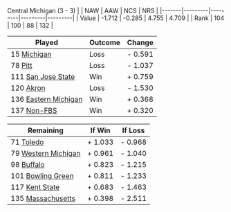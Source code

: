 Central Michigan (3 - 3)
|       |   NAW   |   AAW   |   NCS   |   NRS   |
|-------|---------|---------|---------|---------|
| Value |  -1.712 |  -0.285 |   4.755 |   4.709 |
| Rank  |     104 |     100 |      88 |     132 |

| Played                    | Outcome    |  Change  |
|---------------------------|------------|----------|
|  15 [Michigan              ](Michigan)| Loss       | -  0.591 |
|  78 [Pitt                  ](Pitt)| Loss       | -  1.037 |
| 111 [San Jose State        ](SanJoseState)| Win        | +  0.759 |
| 120 [Akron                 ](Akron)| Loss       | -  1.530 |
| 136 [Eastern Michigan      ](EasternMichigan)| Win        | +  0.368 |
| 137 [Non-FBS               ](NonFBS)| Win        | +  0.320 |

| Remaining                 |  If Win  |  If Loss |
|---------------------------|----------|----------|
|  71 [Toledo                ](Toledo)| +  1.033 | -  0.968 |
|  79 [Western Michigan      ](WesternMichigan)| +  0.961 | -  1.040 |
|  98 [Buffalo               ](Buffalo)| +  0.823 | -  1.215 |
| 101 [Bowling Green         ](BowlingGreen)| +  0.811 | -  1.233 |
| 117 [Kent State            ](KentState)| +  0.683 | -  1.463 |
| 135 [Massachusetts         ](Massachusetts)| +  0.398 | -  2.511 |

